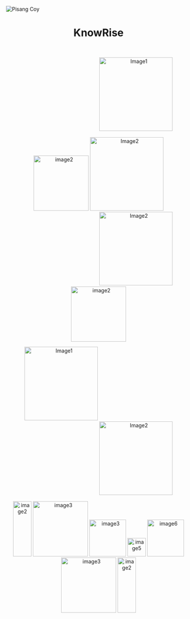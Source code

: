 ![Pisang Coy](https://wallpapers.com/images/hd/aesthetic-single-banana-ca70e4qdhc1z45gy.jpg)
<h1 align="center"> KnowRise </h1> <br>

<!-- Row 1 with a gap in the side -->
<p align="center">
    <!-- Empty space to create the gap -->
    <span style="display:inline-block; width: 200px;"></span>
    <img alt="Image1" title="Image1" src="https://wallpapers.com/images/hd/aesthetic-single-banana-ca70e4qdhc1z45gy.jpg" width="200">
    <!-- Empty space to create the gap -->
    <span style="display:inline-block; width: 200px;"></span>
</p>

<!-- Row 2 with a gap in the middle -->
<p align="center">
    <img alt="image2" title="image2" src="https://c.stocksy.com/a/JIeA00/z9/2538175.jpg" width="150">
    <img alt="Image2" title="Image2" src="https://th.bing.com/th/id/OIP.n4eE549GEDLSzK--Te_TTAHaEK?rs=1&pid=ImgDetMain" width="200">
    <!-- Empty space to create the gap -->
    <span style="display:inline-block; width: 200px;"></span>
    <img alt="Image2" title="Image2" src="https://th.bing.com/th/id/OIP.n4eE549GEDLSzK--Te_TTAHaEK?rs=1&pid=ImgDetMain" width="200">
    <img alt="image2" title="image2" src="https://c.stocksy.com/a/JIeA00/z9/2538175.jpg" width="150">
</p>

<p align="center">
    <img alt="Image1" title="Image1" src="https://c.stocksy.com/a/JIeA00/z9/2538175.jpg" width="200"> <!-- Ganti src dengan URL gambar yang diinginkan -->
    <!-- Empty space to create the first gap -->
    <span style="display:inline-block; width: 200px;"></span>
    <!-- Empty space to create the second gap -->
    <span style="display:inline-block; width: 200px;"></span>
    <img alt="Image2" title="Image2" src="https://c.stocksy.com/a/JIeA00/z9/2538175.jpg" width="200"> <!-- Ganti src dengan URL gambar yang diinginkan -->
</p>

<!-- Row 2 with a gap in the middle -->
<p align="center">
    <img alt="image2" title="image2" src="https://c.stocksy.com/a/JIeA00/z9/2538175.jpg" width="50" height="150">
    <img alt="image3" title="image3" src="https://th.bing.com/th/id/OIP.n4eE549GEDLSzK--Te_TTAHaEK?rs=1&pid=ImgDetMain" width="150"> <!-- Ganti src dengan URL gambar yang diinginkan -->
    <img alt="image3" title="image3" src="https://th.bing.com/th/id/OIP.n4eE549GEDLSzK--Te_TTAHaEK?rs=1&pid=ImgDetMain" width="100"> <!-- Ganti src dengan URL gambar yang diinginkan -->
    <img alt="image5" title="image5" src="https://th.bing.com/th/id/OIP.n4eE549GEDLSzK--Te_TTAHaEK?rs=1&pid=ImgDetMain" width="50"> <!-- Ganti src dengan URL gambar yang diinginkan -->
    <img alt="image6" title="image6" src="https://th.bing.com/th/id/OIP.n4eE549GEDLSzK--Te_TTAHaEK?rs=1&pid=ImgDetMain" width="100"> <!-- Ganti src dengan URL gambar yang diinginkan -->
    <img alt="image3" title="image3" src="https://th.bing.com/th/id/OIP.n4eE549GEDLSzK--Te_TTAHaEK?rs=1&pid=ImgDetMain" width="150"> <!-- Ganti src dengan URL gambar yang diinginkan -->
    <img alt="image2" title="image2" src="https://c.stocksy.com/a/JIeA00/z9/2538175.jpg" width="50" height="150">
</p>

<!-- Row 3 with all images -->
<!-- <p align="center">
    <img alt="Image1" title="Image1" src="https://www.hdwallpapers.in/thumbs/2020/single_yellow_banana_in_green_background_hd_banana-t2.jpg" width="200">
    <img alt="Image1" title="Image1" src="https://www.hdwallpapers.in/thumbs/2020/single_yellow_banana_in_green_background_hd_banana-t2.jpg" width="200">
    <img alt="Image1" title="Image1" src="https://www.hdwallpapers.in/thumbs/2020/single_yellow_banana_in_green_background_hd_banana-t2.jpg" width="200">
</p> -->
